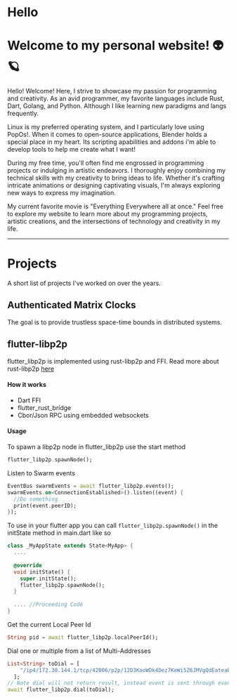 <h1>
  Hello
</h1>

# Welcome to my personal website! 👽🪐
Hello! Welcome! Here, I strive to showcase my passion for programming and creativity. As an avid programmer, my favorite languages include Rust, Dart, Golang, and Python. Although I like learning new paradigms and langs frequently. 

Linux is my preferred operating system, and I particularly love using PopOs!. When it comes to open-source applications, Blender holds a special place in my heart. Its scripting apabilities and addons i'm able to develop tools to help me create what I want!

During my free time, you'll often find me engrossed in programming projects or indulging in artistic endeavors. I thoroughly enjoy combining my technical skills with my creativity to bring ideas to life. Whether it's crafting intricate animations or designing captivating visuals, I'm always exploring new ways to express my imagination.

My current favorite movie is "Everything Everywhere all at once." Feel free to explore my website to learn more about my programming projects, artistic creations, and the intersections of technology and creativity in my life.

---

# Projects
A short list of projects I've worked on over the years.
## Authenticated Matrix Clocks
The goal is to provide trustless space-time bounds in distributed systems. 

## flutter-libp2p
flutter_libp2p is implemented using rust-libp2p and FFI. Read more about rust-libp2p [here](https://github.com/libp2p/rust-libp2p)

#### How it works 
- Dart FFI
- flutter_rust_bridge
- Cbor/Json RPC using embedded websockets


#### Usage
To spawn a libp2p node in flutter_libp2p use the start method
````Dart
flutter_libp2p.spawnNode();
````
Listen to Swarm events
````Dart
EventBus swarmEvents = await flutter_libp2p.events();
swarmEvents.on<ConnectionEstablished>().listen((event) {
  //Do something
  print(event.peerID);
});
````

To use in your flutter app you can call `flutter_libp2p.spawnNode()` in the initState method in main.dart like so 
````Dart
class _MyAppState extends State<MyApp> {
  ....
  
  @override
  void initState() {
    super.initState();
    flutter_libp2p.spawnNode();
  }
  
  .... //Proceeding Code
}
````

Get the current Local Peer Id
````Dart
String pid = await flutter_libp2p.localPeerId();
````

Dial one or multiple from a list of Multi-Addresses
````Dart
List<String> toDial = [
    "/ip4/172.30.144.1/tcp/42006/p2p/12D3KooWDk4Dez7KeWi5Z6JMVgQdEateaBY26yBpasdUedn29GaA"
  ];
// Note dial will not return result, instead event is sent through event stream  
await flutter_libp2p.dial(toDial);
````

